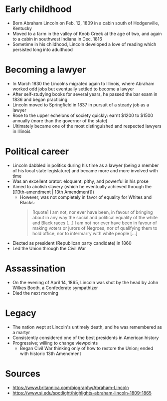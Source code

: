 # Early childhood

- Born Abraham Lincoln on Feb. 12, 1809 in a cabin south of Hodgenville, Kentucky
- Moved to a farm in the valley of Knob Creek at the age of two, and again to a cabin in southwest Indiana in Dec. 1816
- Sometime in his childhood, Lincoln developed a love of reading which persisted long into adulthood

# Becoming a lawyer

- In March 1830 the Lincolns migrated again to Illinois, where Abraham worked odd jobs but eventually settled to become a lawyer
- After self-studying books for several years, he passed the bar exam in 1836 and began practicing
- Lincoln moved to Springfield in 1837 in pursuit of a steady job as a lawyer
- Rose to the upper echelons of society quickly: earnt $1200 to $1500 annually (more than the governor of the state)
- Ultimately became one of the most distinguished and respected lawyers in Illinois

# Political career

- Lincoln dabbled in politics during his time as a lawyer (being a member of his local state legislature) and became more and more involved with time
- Was an excellent orator: eloquent, pithy, and powerful in his prose
- Aimed to abolish slavery (which he eventually achieved through the [[13th-amendment | 13th Amendment]])
	- However, was not completely in favor of equality for Whites and Blacks:
	  > [!quote]
	  > I am not, nor ever have been, in favour of bringing about in any way the social and political equality of the white and Black races [...] I am not nor ever have been in favour of making voters or jurors of Negroes, nor of qualifying them to hold office, nor to intermarry with white people [...]
- Elected as president (Republican party candidate) in 1860
- Led the Union through the Civil War

# Assassination

- On the evening of April 14, 1865, Lincoln was shot by the head by John Wilkes Booth, a Confederate sympathizer
- Died the next morning

# Legacy

- The nation wept at Lincoln's untimely death, and he was remembered as a martyr
- Consistently considered one of the best presidents in American history
- Progressive; willing to change viewpoints
	- Began Civil War thinking only of how to restore the Union; ended with historic 13th Amendment

# Sources

- https://www.britannica.com/biography/Abraham-Lincoln
- https://www.si.edu/spotlight/highlights-abraham-lincoln-1809-1865